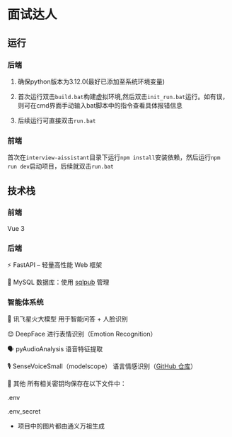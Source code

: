 # 面试达人

## 运行

### 后端

1. 确保python版本为3.12.0(最好已添加至系统环境变量)

2. 首次运行双击`build.bat`构建虚拟环境,然后双击`init_run.bat`运行。如有误，则可在cmd界面手动输入bat脚本中的指令查看具体报错信息
   
3. 后续运行可直接双击`run.bat`

### 前端

首次在`interview-aissistant`目录下运行`npm install`安装依赖，然后运行`npm run dev`启动项目，后续就双击`run.bat`

## 技术栈

### 前端
Vue 3

### 后端
⚡ FastAPI – 轻量高性能 Web 框架

🐬 MySQL 数据库：使用 [sqlpub](https://www.sqlpub.com) 管理

### 智能体系统
🌟 讯飞星火大模型
用于智能问答 + 人脸识别

😊 DeepFace
进行表情识别（Emotion Recognition）

🗣️ pyAudioAnalysis
语音特征提取

🎙️ SenseVoiceSmall（modelscope）
语言情感识别（[GitHub 仓库](https://github.com/FunAudioLLM/SenseVoice)）


🔐 其他
所有相关密钥均保存在以下文件中：

.env

.env_secret

* 项目中的图片都由通义万祖生成

